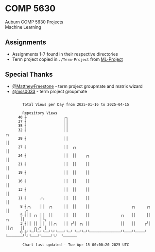 # COMP 5630
Auburn COMP 5630 Projects  
Machine Learning

## Assignments
- Assignments 1-7 found in their respective directories
- Term project copied in `./Term-Project` from [ML-Project](https://github.com/wumphlett/ML-Project)

## Special Thanks
- [@MatthewFreestone](https://github.com/MatthewFreestone) - term project groupmate and matrix wizard
- [@mss0033](https://github.com/mss0033) - term project groupmate

```

        Total Views per Day from 2025-01-16 to 2025-04-15

        Repository Views
      40 ┼                 ╭╮
      37 ┤                 ││
      35 ┤                 ││
      32 ┤                 ││                                                    ╭╮
      29 ┤                 ││                                                    ││
      27 ┤                 ││  ╭╮                                                ││
      24 ┤                 ││  ││    ╭╮                                          ││
      21 ┤                 ││  ││    ││                                          ││
      19 ┤                 ││  ││    ││                                          ││
      16 ┤                 ││  ││    ││                                          ││
      13 ┤                 ││  ││    ││                                          ││
      11 ┤      ╭╮         ││  ││    ││                                          ││
       8 ┤╭╮    ││  ╭╮     ││  ││    ││                   ╭╮     ╭╮              ││       ╭╮
       5 ┤││ ╭╮ ││  ││     ││  ││    ││              ╭╮   ││     ││       ╭╮     ││       │╰╮
       3 ┤││ ││ ││  ││╭╮   ││ ╭╯│ ╭╮ ││              ││   ││    ╭╯│       ││╭╮   ││    ╭╮╭╯ │
       0 ┼╯╰─╯╰─╯╰──╯╰╯╰───╯╰─╯ ╰─╯╰─╯╰──────────────╯╰───╯╰────╯ ╰───────╯╰╯╰───╯╰────╯╰╯  ╰──────

        Chart last updated - Tue Apr 15 00:00:20 2025 UTC
        
```
